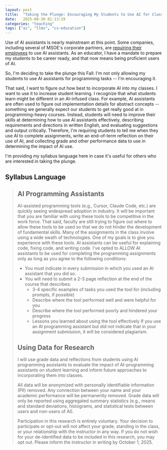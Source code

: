 ```yaml
---
layout: post
title:  "Taking the Plunge: Encouraging My Students to Use AI for Class"
date:   2025-08-30 01:13:19
categories: "teaching"
tags: ["ai", "llms", "cs-education"]
---
```


Use of AI assistants is nearly mainstream at this point.  Some companies, including several of MSOE's corporate partners, are [requiring their employees](https://www.washingtonpost.com/business/2025/06/03/ai-workplace-duolingo-shopify-employees/)
to use AI assistants. As an educator, I have a mandate to prepare my students to be career ready, and that now means being proficient users of AI.

So, I'm deciding to take the plunge this Fall: I'm not only allowing my students to use AI assistants for programming tasks -- I'm encouraging it.

That said, I want to figure out how best to incorporate AI into my classes.  I want to use it to increase student learning.  I recognize that what students learn
might be different in an AI-infused class.  For example, AI assistants are often used to figure out implementation details for abstract concepts -- something
we generally expect our students to get really good at in programming-heavy courses.  Instead, students will need to improve their skills at 
determining how to use AI assistants effectively, describing requirements and directions in written English, and evaluating suggestions and output critically.
Therefore, I'm requiring students to tell me when they use AI to complete assignments, write an end-of-term reflection on their use of AI, and collecting grade
and other performance data to use in determining the impact of AI use.

I'm providing my syllabus language here in case it's useful for others who are interested in taking the plunge.

## Syllabus Language

> ## AI Programming Assistants
> AI-assisted programming tools (e.g., Cursor, Claude Code, etc.) are quickly seeing widespread adoption in industry.  It will be important that you are familiar with using these tools to be competitive in the work force.  That said, faculty are still trying to figure out where to allow these tools to be used so that we do not hinder the development of fundamental skills.  Many of the assignments in the class involve using a wide swath of technologies.  One of my goals is to give you experience with these tools.  AI assistants can be useful for explaining code, fixing code, and writing code.  I've opted to ALLOW AI assistants to be used for completing the programming assignments only as long as you agree to the following conditions:
> * You must indicate in every submission in which you used an AI assistant that you did so.
> * You will need to submit a 2-3 page reflection at the end of the course that describes:
>   * 3-4 specific examples of tasks you used the tool for (including prompts, if possible)
>   * Describe where the tool performed well and were helpful for you
>   * Describe where the tool performed poorly and hindered your progress
>   * Lessons you learned about using the tool effectively 
> If you use an AI programming assistant but did not indicate that in your assignment submission, it will be considered plagiarism.
>
> ## Using Data for Research
> I will use grade data and reflections from students using AI programming assistants to evaluate the impact of AI-programming assistants on student learning and inform future approaches to incorporating them into classes.
>
> All data will be anonymized with personally identifiable information (PII) removed.  Any connection between your name and your academic performance will be permanently removed.  Grade data will only be reported using aggregated summary statistics (e.g., means and standard deviations, histograms, and statistical tests between users and non-users of AI).
>
> Participation in this research is entirely voluntary. Your decision to participate or opt-out will not affect your grade, standing in the class, or your relationship with the instructor in any way. If you do not wish for your de-identified data to be included in this research, you may opt out. Please inform the instructor in writing by October 1, 2025.
